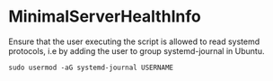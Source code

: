 # MinimalServerHealthInfo

Ensure that the user executing the script is allowed to read systemd protocols, i.e by adding the user to group systemd-journal in Ubuntu.
    
    sudo usermod -aG systemd-journal USERNAME
